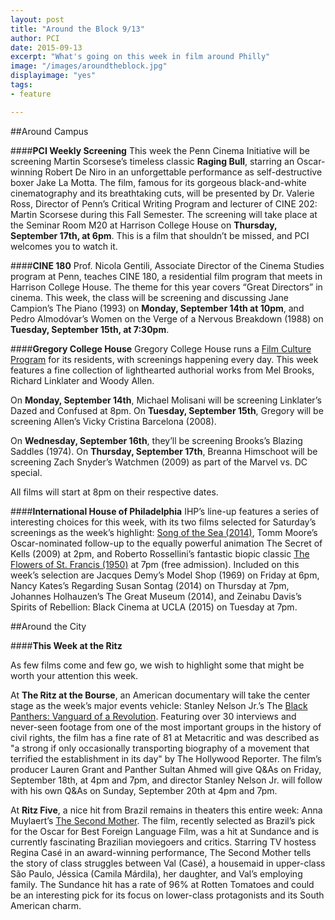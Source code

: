 ```yaml
---
layout: post
title: "Around the Block 9/13"
author: PCI
date: 2015-09-13
excerpt: "What's going on this week in film around Philly"
image: "/images/aroundtheblock.jpg"
displayimage: "yes"
tags: 
- feature

---
```

##Around Campus

####**PCI Weekly Screening**
This week the Penn Cinema Initiative will be screening Martin Scorsese’s timeless classic **Raging Bull**, starring an Oscar-winning Robert De Niro in an unforgettable performance as self-destructive boxer Jake La Motta. The film, famous for its gorgeous black-and-white cinematography and its breathtaking cuts, will be presented by Dr. Valerie Ross, Director of Penn’s Critical Writing Program and lecturer of CINE 202: Martin Scorsese during this Fall Semester. The screening will take place at the Seminar Room M20 at Harrison College House on **Thursday, September 17th, at 6pm**. This is a film that shouldn’t be missed, and PCI welcomes you to watch it.


####**CINE 180**
Prof. Nicola Gentili, Associate Director of the Cinema Studies program at Penn, teaches CINE 180, a residential film program that meets in Harrison College House. The theme for this year covers “Great Directors” in cinema.
This week, the class will be screening and discussing Jane Campion’s The Piano (1993) on **Monday, September 14th at 10pm**, and Pedro Almodóvar’s Women on the Verge of a Nervous Breakdown (1988) on **Tuesday, September 15th, at 7:30pm**.



####**Gregory College House**
Gregory College House runs a [Film Culture Program](http://gregory.house.upenn.edu/film_culture) for its residents, with screenings happening every day. This week features a fine collection of lighthearted authorial works from Mel Brooks, Richard Linklater and Woody Allen.

On **Monday, September 14th**, Michael Molisani will be screening Linklater’s Dazed and Confused at 8pm. On **Tuesday, September 15th**, Gregory will be screening Allen’s Vicky Cristina Barcelona (2008).

On **Wednesday, September 16th**, they’ll be screening Brooks’s Blazing Saddles (1974). On **Thursday, September 17th**, Breanna Himschoot will be screening Zach Snyder’s Watchmen (2009) as part of the Marvel vs. DC special.

All films will start at 8pm on their respective dates.



####**International House of Philadelphia**
IHP’s line-up features a series of interesting choices for this week, with its two films selected for Saturday’s screenings as the week’s highlight: [Song of the Sea (2014)](http://ihousephilly.org/calendar/song-of-the-sea), Tomm Moore’s Oscar-nominated follow-up to the equally powerful animation The Secret of Kells (2009) at 2pm, and Roberto Rossellini’s fantastic biopic classic [The Flowers of St. Francis (1950)](http://ihousephilly.org/calendar/the-flowers-of-st-francis) at 7pm (free admission). Included on this week’s selection are Jacques Demy’s Model Shop (1969) on Friday at 6pm, Nancy Kates’s Regarding Susan Sontag (2014) on Thursday at 7pm, Johannes Holhauzen’s The Great Museum (2014), and Zeinabu Davis’s Spirits of Rebellion: Black Cinema at UCLA (2015) on Tuesday at 7pm.  

##Around the City

####**This Week at the Ritz**

As few films come and few go, we wish to highlight some that might be worth your attention this week.

At **The Ritz at the Bourse**, an American documentary will take the center stage as the week’s major events vehicle: Stanley Nelson Jr.’s The [Black Panthers: Vanguard of a Revolution](http://www.landmarktheatres.com/philadelphia/ritz-at-the-bourse/film-info/the-black-panthers-vanguard-of-the-revolution). Featuring over 30 interviews and never-seen footage from one of the most important groups in the history of civil rights, the film has a fine rate of 81 at Metacritic and was described as "a strong if only occasionally transporting biography of a movement that terrified the establishment in its day" by The Hollywood Reporter. The film’s producer Lauren Grant and Panther Sultan Ahmed will give Q&As on Friday, September 18th, at 4pm and 7pm, and director Stanley Nelson Jr. will follow with his own Q&As on Sunday, September 20th at 4pm and 7pm.

At **Ritz Five**, a nice hit from Brazil remains in theaters this entire week: Anna Muylaert’s [The Second Mother](http://www.landmarktheatres.com/philadelphia/ritz-five/film-info/the-second-mother). The film, recently selected as Brazil’s pick for the Oscar for Best Foreign Language Film, was a hit at Sundance and is currently fascinating Brazilian moviegoers and critics. Starring TV hostess Regina Casé in an award-winning performance, The Second Mother tells the story of class struggles between Val (Casé), a housemaid in upper-class São Paulo, Jéssica (Camila Márdila), her daughter, and Val’s employing family. The Sundance hit has a rate of 96% at Rotten Tomatoes and could be an interesting pick for its focus on lower-class protagonists and its South American charm.




